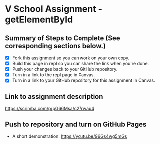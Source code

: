 # V School Assignment - getElementById

## Summary of Steps to Complete (See corresponding sections below.)
- [x] Fork this assignment so you can work on your own copy.
- [x] Build this page in repl so you can share the link when you're done.
- [x] Push your changes back to your GitHub repository.
- [x] Turn in a link to the repl page in Canvas.
- [x] Turn in a link to your GitHub repository for this assignment in Canvas.

## Link to assignment description
https://scrimba.com/p/pG66Msa/c27rwau4

## Push to repository and turn on GitHub Pages

* A short demonstration: https://youtu.be/96Gs4wg5mGs
